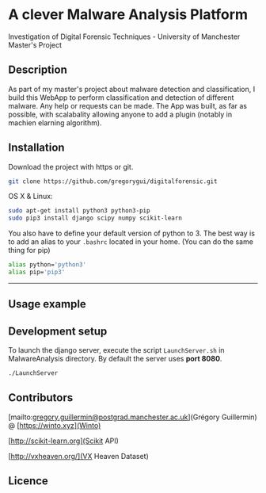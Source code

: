 # A clever Malware Analysis Platform
Investigation of Digital Forensic Techniques - University of Manchester Master's Project

## Description

As part of my master's project about malware detection and classification, I build this WebApp to perform classification and detection of different malware.
Any help or requests can be made. The App was built, as far as possible, with scalabality allowing anyone to add a plugin (notably in machien elarning algorithm).

## Installation

Download the project with https or git.
```sh
git clone https://github.com/gregorygui/digitalforensic.git
```

OS X & Linux:

```sh
sudo apt-get install python3 python3-pip
sudo pip3 install django scipy numpy scikit-learn
```

You also have to define your default version of python to 3.
The best way is to add an alias to your ```.bashrc``` located in your home. (You can do the same thing for pip)

```sh
alias python='python3'
alias pip='pip3'
```

***

## Usage example

## Development setup

To launch the django server, execute the script ```LaunchServer.sh``` in MalwareAnalysis directory. By default the server uses **port 8080**.
```sh
./LaunchServer
```

## Contributors

[mailto:gregory.guillermin@postgrad.manchester.ac.uk](Grégory Guillermin) @ [https://winto.xyz](Winto)

[http://scikit-learn.org](Scikit API)

[http://vxheaven.org/](VX Heaven Dataset)

## Licence